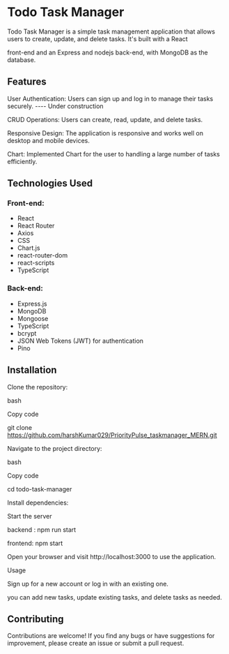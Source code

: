 # Todo Task Manager
Todo Task Manager is a simple task management application that allows users to create, update, and delete tasks. It's built with a React 

front-end and an Express and nodejs back-end, with MongoDB as the database.

## Features

User Authentication: Users can sign up and log in to manage their tasks securely.     ---- Under construction

CRUD Operations: Users can create, read, update, and delete tasks.

Responsive Design: The application is responsive and works well on desktop and mobile devices.

Chart: Implemented Chart for the user to handling a large number of tasks efficiently.

## Technologies Used

### Front-end:

- React
- React Router
- Axios
- CSS
- Chart.js
- react-router-dom
- react-scripts
- TypeScript

### Back-end:

- Express.js
- MongoDB
- Mongoose
- TypeScript
- bcrypt
- JSON Web Tokens (JWT) for authentication
- Pino


## Installation

Clone the repository:

bash

Copy code

git clone https://github.com/harshKumar029/PriorityPulse_taskmanager_MERN.git

Navigate to the project directory:

bash

Copy code

cd todo-task-manager

Install dependencies:

Start the server

backend : npm run start

frontend: npm start

Open your browser and visit http://localhost:3000 to use the application.

Usage

Sign up for a new account or log in with an existing one.

you can add new tasks, update existing tasks, and delete tasks as needed.

## Contributing

Contributions are welcome! If you find any bugs or have suggestions for improvement, please create an issue or submit a pull request.
